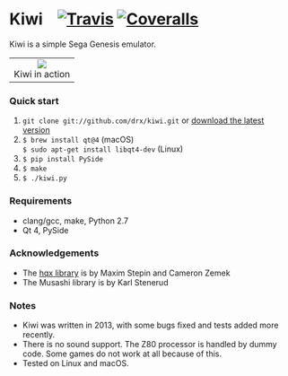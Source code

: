 # Kiwi&nbsp;&nbsp;&nbsp;&nbsp;[![Travis](https://img.shields.io/travis/drx/kiwi.svg)](https://travis-ci.org/drx/kiwi) [![Coveralls](https://img.shields.io/coveralls/drx/kiwi.svg)](https://coveralls.io/github/drx/kiwi)

Kiwi is a simple Sega Genesis emulator.

<table><tr><td align="center"><img src="/images/kiwi.gif?raw=true"><br>Kiwi in action</td></tr></table>

### Quick start

1. `git clone git://github.com/drx/kiwi.git` or [download the latest version](https://github.com/drx/kiwi/zipball/master)
2. `$ brew install qt@4` (macOS)<br>`$ sudo apt-get install libqt4-dev` (Linux)
2. `$ pip install PySide`
2. `$ make`
3. `$ ./kiwi.py`

### Requirements

* clang/gcc, make, Python 2.7
* Qt 4, PySide

### Acknowledgements

* The [hqx library](http://code.google.com/p/hqx/) is by Maxim Stepin and Cameron Zemek
* The Musashi library is by Karl Stenerud

### Notes

* Kiwi was written in 2013, with some bugs fixed and tests added more recently.
* There is no sound support. The Z80 processor is handled by dummy code. Some games do not work at all because of this.
* Tested on Linux and macOS.
